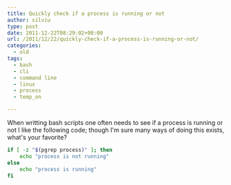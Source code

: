 ```yaml
---
title: Quickly check if a process is running or not
author: silviu
type: post
date: 2011-12-22T08:29:02+00:00
url: /2011/12/22/quickly-check-if-a-process-is-running-or-not/
categories:
  - old
tags:
  - bash
  - cli
  - command line
  - linux
  - process
  - temp_on

---
```

When writting bash scripts one often needs to see if a process is running or not
I like the following code; though I'm sure many ways of doing this exists, what's your favorite?

```bash
if [ -z "$(pgrep process)" ]; then
    echo "process is not running"
else
    echo "process is running"
fi
```